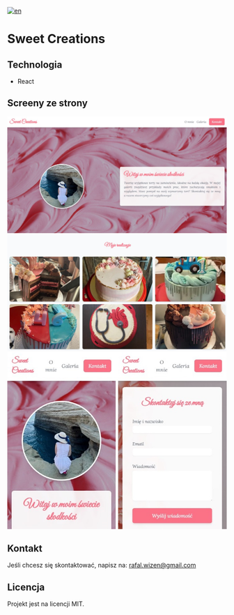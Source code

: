 [![en](https://img.shields.io/badge/lang-en-blue.svg)](https://github.com/rafalwizen/sweet-creations/blob/master/README.md)
# Sweet Creations

## Technologia
- React

## Screeny ze strony
![Screen 1](screenshots/screenshot1.jpg)
![Screen 2](screenshots/screenshot2.jpg)
![Screen 3](screenshots/screenshot3.jpg)

## Kontakt
Jeśli chcesz się skontaktować, napisz na: [rafal.wizen@gmail.com](mailto:rafal.wizen@gmail.com)

## Licencja
Projekt jest na licencji MIT.